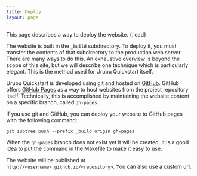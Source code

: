 ```yaml
---
title: Deploy 
layout: page 
---
```


This page describes a way to deploy the website.
{.lead}

The website is built in the `_build` subdirectory.  To deploy it, you must
transfer the contents of that subdirectory to the production web server.  There
are many ways to do this.  An exhaustive overview is beyond the scope of this
site, but we will describe one technique which is particularly elegant. This is
the method used for Urubu Quickstart itself.
 
Urubu Quickstart is developed using git and hosted on [GitHub][1].  GitHub
offers [GitHub Pages][2] as a way to host websites from the project repository
itself.  Technically, this is accomplished by maintaining the website content
on a specific branch, called `gh-pages`.

[1]: https://github.com/jandecaluwe/urubu-quickstart
[2]: http://pages.github.com/

If you use git and GitHub, you can deploy your website to GitHub
pages with the following command:

```
git subtree push --prefix _build origin gh-pages    
```

When the `gh-pages` branch does not exist yet it will be created.
It is a good idea to put the command in the Makefile to make it
easy to use. 

The website will be published at `http://<username>.github.io/<repository>`.
You can also use a custom url. 

